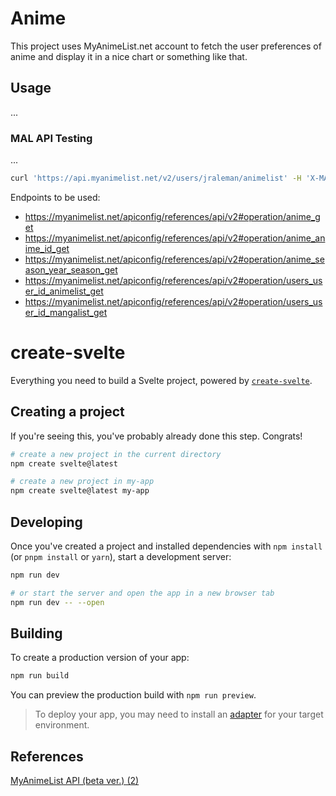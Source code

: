 # Anime

This project uses MyAnimeList.net account to fetch the user preferences of anime and display it in a nice chart or something like that.

## Usage

...

### MAL API Testing

...

```bash
curl 'https://api.myanimelist.net/v2/users/jraleman/animelist' -H 'X-MAL-CLIENT-ID: {clientID}'
```

Endpoints to be used:

- https://myanimelist.net/apiconfig/references/api/v2#operation/anime_get
- https://myanimelist.net/apiconfig/references/api/v2#operation/anime_anime_id_get
- https://myanimelist.net/apiconfig/references/api/v2#operation/anime_season_year_season_get
- https://myanimelist.net/apiconfig/references/api/v2#operation/users_user_id_animelist_get
- https://myanimelist.net/apiconfig/references/api/v2#operation/users_user_id_mangalist_get


# create-svelte

Everything you need to build a Svelte project, powered by [`create-svelte`](https://github.com/sveltejs/kit/tree/main/packages/create-svelte).

## Creating a project

If you're seeing this, you've probably already done this step. Congrats!

```bash
# create a new project in the current directory
npm create svelte@latest

# create a new project in my-app
npm create svelte@latest my-app
```

## Developing

Once you've created a project and installed dependencies with `npm install` (or `pnpm install` or `yarn`), start a development server:

```bash
npm run dev

# or start the server and open the app in a new browser tab
npm run dev -- --open
```

## Building

To create a production version of your app:

```bash
npm run build
```

You can preview the production build with `npm run preview`.

> To deploy your app, you may need to install an [adapter](https://kit.svelte.dev/docs/adapters) for your target environment.

## References

[MyAnimeList API (beta ver.) (2)](https://myanimelist.net/apiconfig/references/api/v2)

